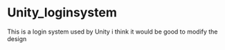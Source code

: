 # Unity_loginsystem
This is a login system used by Unity i think it would be good to modify the design
